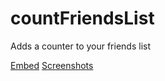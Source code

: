 # countFriendsList

Adds a counter to your friends list

[Embed](https://rawgit.com/intrnl/discordAdditions/master/countFriendsList/themefile.css) [Screenshots](https://imgur.com/a/jGU8S)